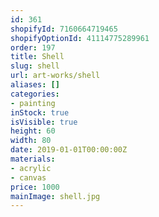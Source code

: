 ```yaml
---
id: 361
shopifyId: 7160664719465
shopifyOptionId: 41114775289961
order: 197
title: Shell
slug: shell
url: art-works/shell
aliases: []
categories:
- painting
inStock: true
isVisible: true
height: 60
width: 80
date: 2019-01-01T00:00:00Z
materials:
- acrylic
- canvas
price: 1000
mainImage: shell.jpg
---
```

